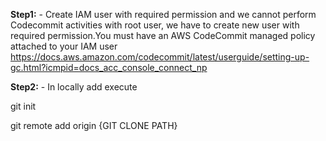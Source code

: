 
**Step1:** - Create IAM user with required permission and we cannot perform Codecommit activities with root user, we have to create new user with required permission.You must have an AWS CodeCommit managed policy attached to your IAM user
https://docs.aws.amazon.com/codecommit/latest/userguide/setting-up-gc.html?icmpid=docs_acc_console_connect_np

**Step2:** - 
In locally add execute

git init 

git remote add origin {GIT CLONE PATH}
